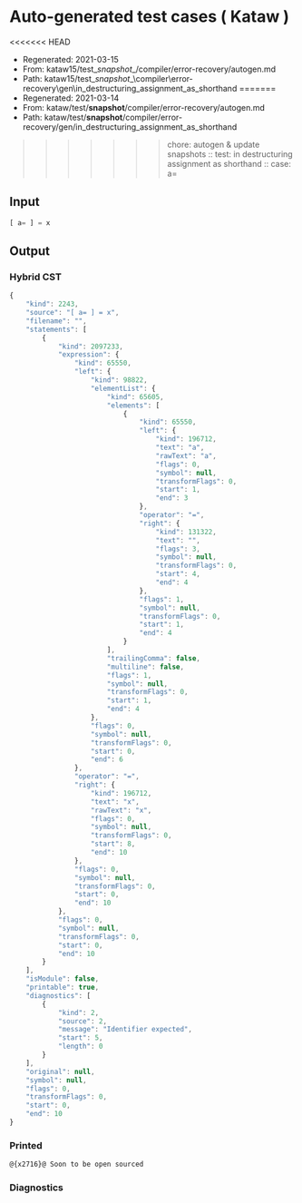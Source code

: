 # Auto-generated test cases ( Kataw )
<<<<<<< HEAD
- Regenerated: 2021-03-15
- From: kataw15/test\__snapshot__/compiler/error-recovery/autogen.md
- Path: kataw15/test\__snapshot__\compiler\error-recovery\gen\in_destructuring_assignment_as_shorthand
=======
- Regenerated: 2021-03-14
- From: kataw/test/__snapshot__/compiler/error-recovery/autogen.md
- Path: kataw/test/__snapshot__/compiler/error-recovery/gen/in_destructuring_assignment_as_shorthand
>>>>>>> chore: autogen & update snapshots
> :: test: in destructuring assignment as shorthand
> :: case: a=
## Input

`````js
[ a= ] = x
`````

## Output

### Hybrid CST

```javascript
{
    "kind": 2243,
    "source": "[ a= ] = x",
    "filename": "",
    "statements": [
        {
            "kind": 2097233,
            "expression": {
                "kind": 65550,
                "left": {
                    "kind": 98822,
                    "elementList": {
                        "kind": 65605,
                        "elements": [
                            {
                                "kind": 65550,
                                "left": {
                                    "kind": 196712,
                                    "text": "a",
                                    "rawText": "a",
                                    "flags": 0,
                                    "symbol": null,
                                    "transformFlags": 0,
                                    "start": 1,
                                    "end": 3
                                },
                                "operator": "=",
                                "right": {
                                    "kind": 131322,
                                    "text": "",
                                    "flags": 3,
                                    "symbol": null,
                                    "transformFlags": 0,
                                    "start": 4,
                                    "end": 4
                                },
                                "flags": 1,
                                "symbol": null,
                                "transformFlags": 0,
                                "start": 1,
                                "end": 4
                            }
                        ],
                        "trailingComma": false,
                        "multiline": false,
                        "flags": 1,
                        "symbol": null,
                        "transformFlags": 0,
                        "start": 1,
                        "end": 4
                    },
                    "flags": 0,
                    "symbol": null,
                    "transformFlags": 0,
                    "start": 0,
                    "end": 6
                },
                "operator": "=",
                "right": {
                    "kind": 196712,
                    "text": "x",
                    "rawText": "x",
                    "flags": 0,
                    "symbol": null,
                    "transformFlags": 0,
                    "start": 8,
                    "end": 10
                },
                "flags": 0,
                "symbol": null,
                "transformFlags": 0,
                "start": 0,
                "end": 10
            },
            "flags": 0,
            "symbol": null,
            "transformFlags": 0,
            "start": 0,
            "end": 10
        }
    ],
    "isModule": false,
    "printable": true,
    "diagnostics": [
        {
            "kind": 2,
            "source": 2,
            "message": "Identifier expected",
            "start": 5,
            "length": 0
        }
    ],
    "original": null,
    "symbol": null,
    "flags": 0,
    "transformFlags": 0,
    "start": 0,
    "end": 10
}
```

### Printed

```javascript
@{x2716}@ Soon to be open sourced
```

### Diagnostics

```javascript

```

